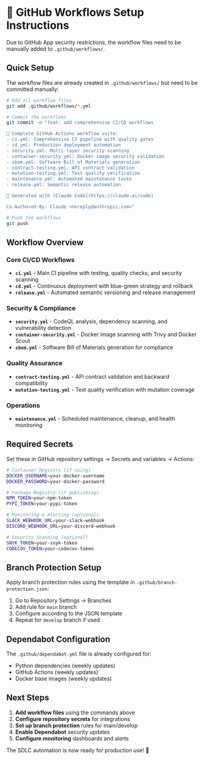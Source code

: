 # 🔧 GitHub Workflows Setup Instructions

Due to GitHub App security restrictions, the workflow files need to be manually added to `.github/workflows/`. 

## Quick Setup

The workflow files are already created in `.github/workflows/` but need to be committed manually:

```bash
# Add all workflow files
git add .github/workflows/*.yml

# Commit the workflows
git commit -m "feat: add comprehensive CI/CD workflows

🚀 Complete GitHub Actions workflow suite:
- ci.yml: Comprehensive CI pipeline with quality gates
- cd.yml: Production deployment automation
- security.yml: Multi-layer security scanning  
- container-security.yml: Docker image security validation
- sbom.yml: Software Bill of Materials generation
- contract-testing.yml: API contract validation
- mutation-testing.yml: Test quality verification
- maintenance.yml: Automated maintenance tasks
- release.yml: Semantic release automation

🤖 Generated with [Claude Code](https://claude.ai/code)

Co-Authored-By: Claude <noreply@anthropic.com>"

# Push the workflows
git push
```

## Workflow Overview

### Core CI/CD Workflows
- **`ci.yml`** - Main CI pipeline with testing, quality checks, and security scanning
- **`cd.yml`** - Continuous deployment with blue-green strategy and rollback
- **`release.yml`** - Automated semantic versioning and release management

### Security & Compliance  
- **`security.yml`** - CodeQL analysis, dependency scanning, and vulnerability detection
- **`container-security.yml`** - Docker image scanning with Trivy and Docker Scout
- **`sbom.yml`** - Software Bill of Materials generation for compliance

### Quality Assurance
- **`contract-testing.yml`** - API contract validation and backward compatibility
- **`mutation-testing.yml`** - Test quality verification with mutation coverage

### Operations
- **`maintenance.yml`** - Scheduled maintenance, cleanup, and health monitoring

## Required Secrets

Set these in GitHub repository settings → Secrets and variables → Actions:

```bash
# Container Registry (if using)
DOCKER_USERNAME=your-docker-username
DOCKER_PASSWORD=your-docker-password

# Package Registry (if publishing)
NPM_TOKEN=your-npm-token
PYPI_TOKEN=your-pypi-token

# Monitoring & Alerting (optional)
SLACK_WEBHOOK_URL=your-slack-webhook
DISCORD_WEBHOOK_URL=your-discord-webhook

# Security Scanning (optional)
SNYK_TOKEN=your-snyk-token
CODECOV_TOKEN=your-codecov-token
```

## Branch Protection Setup

Apply branch protection rules using the template in `.github/branch-protection.json`:

1. Go to Repository Settings → Branches
2. Add rule for `main` branch
3. Configure according to the JSON template
4. Repeat for `develop` branch if used

## Dependabot Configuration

The `.github/dependabot.yml` file is already configured for:
- Python dependencies (weekly updates)
- GitHub Actions (weekly updates)  
- Docker base images (weekly updates)

## Next Steps

1. **Add workflow files** using the commands above
2. **Configure repository secrets** for integrations
3. **Set up branch protection** rules for main/develop
4. **Enable Dependabot** security updates
5. **Configure monitoring** dashboards and alerts

The SDLC automation is now ready for production use! 🚀